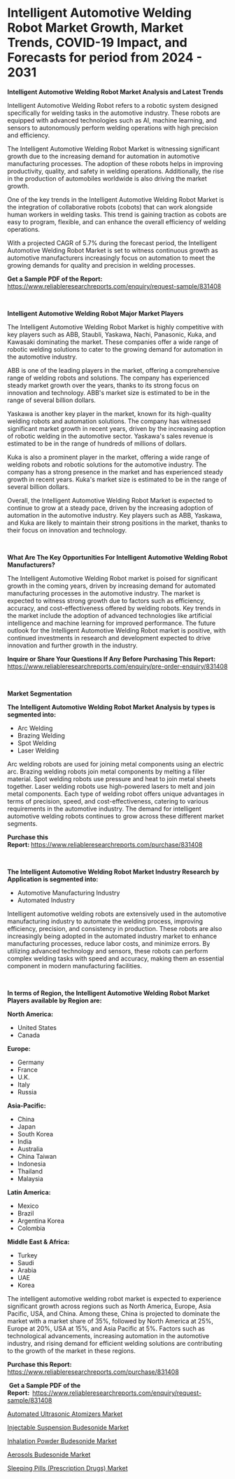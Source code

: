 <p><h1>Intelligent Automotive Welding Robot Market Growth, Market Trends, COVID-19 Impact, and Forecasts for period from 2024 - 2031</h1></p><p><strong>Intelligent Automotive Welding Robot Market Analysis and Latest Trends</strong></p>
<p><p>Intelligent Automotive Welding Robot refers to a robotic system designed specifically for welding tasks in the automotive industry. These robots are equipped with advanced technologies such as AI, machine learning, and sensors to autonomously perform welding operations with high precision and efficiency.</p><p>The Intelligent Automotive Welding Robot Market is witnessing significant growth due to the increasing demand for automation in automotive manufacturing processes. The adoption of these robots helps in improving productivity, quality, and safety in welding operations. Additionally, the rise in the production of automobiles worldwide is also driving the market growth.</p><p>One of the key trends in the Intelligent Automotive Welding Robot Market is the integration of collaborative robots (cobots) that can work alongside human workers in welding tasks. This trend is gaining traction as cobots are easy to program, flexible, and can enhance the overall efficiency of welding operations.</p><p>With a projected CAGR of 5.7% during the forecast period, the Intelligent Automotive Welding Robot Market is set to witness continuous growth as automotive manufacturers increasingly focus on automation to meet the growing demands for quality and precision in welding processes.</p></p>
<p><strong>Get a Sample PDF of the Report:&nbsp;</strong> <a href="https://www.reliableresearchreports.com/enquiry/request-sample/831408">https://www.reliableresearchreports.com/enquiry/request-sample/831408</a></p>
<p>&nbsp;</p>
<p><strong>Intelligent Automotive Welding Robot Major Market Players</strong></p>
<p><p>The Intelligent Automotive Welding Robot Market is highly competitive with key players such as ABB, Staubli, Yaskawa, Nachi, Panasonic, Kuka, and Kawasaki dominating the market. These companies offer a wide range of robotic welding solutions to cater to the growing demand for automation in the automotive industry.</p><p>ABB is one of the leading players in the market, offering a comprehensive range of welding robots and solutions. The company has experienced steady market growth over the years, thanks to its strong focus on innovation and technology. ABB's market size is estimated to be in the range of several billion dollars.</p><p>Yaskawa is another key player in the market, known for its high-quality welding robots and automation solutions. The company has witnessed significant market growth in recent years, driven by the increasing adoption of robotic welding in the automotive sector. Yaskawa's sales revenue is estimated to be in the range of hundreds of millions of dollars.</p><p>Kuka is also a prominent player in the market, offering a wide range of welding robots and robotic solutions for the automotive industry. The company has a strong presence in the market and has experienced steady growth in recent years. Kuka's market size is estimated to be in the range of several billion dollars.</p><p>Overall, the Intelligent Automotive Welding Robot Market is expected to continue to grow at a steady pace, driven by the increasing adoption of automation in the automotive industry. Key players such as ABB, Yaskawa, and Kuka are likely to maintain their strong positions in the market, thanks to their focus on innovation and technology.</p></p>
<p>&nbsp;</p>
<p><strong>What Are The Key Opportunities For Intelligent Automotive Welding Robot Manufacturers?</strong></p>
<p><p>The Intelligent Automotive Welding Robot market is poised for significant growth in the coming years, driven by increasing demand for automated manufacturing processes in the automotive industry. The market is expected to witness strong growth due to factors such as efficiency, accuracy, and cost-effectiveness offered by welding robots. Key trends in the market include the adoption of advanced technologies like artificial intelligence and machine learning for improved performance. The future outlook for the Intelligent Automotive Welding Robot market is positive, with continued investments in research and development expected to drive innovation and further growth in the industry.</p></p>
<p><strong>Inquire or Share Your Questions If Any Before Purchasing This Report:</strong> <a href="https://www.reliableresearchreports.com/enquiry/pre-order-enquiry/831408">https://www.reliableresearchreports.com/enquiry/pre-order-enquiry/831408</a></p>
<p>&nbsp;</p>
<p><strong>Market Segmentation</strong></p>
<p><strong>The Intelligent Automotive Welding Robot Market Analysis by types is segmented into:</strong></p>
<p><ul><li>Arc Welding</li><li>Brazing Welding</li><li>Spot Welding</li><li>Laser Welding</li></ul></p>
<p><p>Arc welding robots are used for joining metal components using an electric arc. Brazing welding robots join metal components by melting a filler material. Spot welding robots use pressure and heat to join metal sheets together. Laser welding robots use high-powered lasers to melt and join metal components. Each type of welding robot offers unique advantages in terms of precision, speed, and cost-effectiveness, catering to various requirements in the automotive industry. The demand for intelligent automotive welding robots continues to grow across these different market segments.</p></p>
<p><strong>Purchase this Report:&nbsp;</strong><a href="https://www.reliableresearchreports.com/purchase/831408">https://www.reliableresearchreports.com/purchase/831408</a></p>
<p>&nbsp;</p>
<p><strong>The Intelligent Automotive Welding Robot Market Industry Research by Application is segmented into:</strong></p>
<p><ul><li>Automotive Manufacturing Industry</li><li>Automated Industry</li></ul></p>
<p><p>Intelligent automotive welding robots are extensively used in the automotive manufacturing industry to automate the welding process, improving efficiency, precision, and consistency in production. These robots are also increasingly being adopted in the automated industry market to enhance manufacturing processes, reduce labor costs, and minimize errors. By utilizing advanced technology and sensors, these robots can perform complex welding tasks with speed and accuracy, making them an essential component in modern manufacturing facilities.</p></p>
<p>&nbsp;</p>
<p><strong>In terms of Region, the Intelligent Automotive Welding Robot Market Players available by Region are:</strong></p>
<p>
    <p> <strong> North America: </strong>
        <ul>
            <li>United States</li>
            <li>Canada</li>
        </ul>
        </p> 
    <p> <strong> Europe: </strong>
        <ul>
            <li>Germany</li>
            <li>France</li>
            <li>U.K.</li>
            <li>Italy</li>
            <li>Russia</li>
        </ul>
        </p> 
    <p> <strong> Asia-Pacific: </strong>
        <ul>
            <li>China</li>
            <li>Japan</li>
            <li>South Korea</li>
            <li>India</li>
            <li>Australia</li>
            <li>China Taiwan</li>
            <li>Indonesia</li>
            <li>Thailand</li>
            <li>Malaysia</li>
        </ul>
        </p> 
    <p> <strong> Latin America: </strong>
        <ul>
            <li>Mexico</li>
            <li>Brazil</li>
            <li>Argentina Korea</li>
            <li>Colombia</li>
        </ul>
        </p> 
    <p> <strong> Middle East & Africa: </strong>
        <ul>
            <li>Turkey</li>
            <li>Saudi</li>
            <li>Arabia</li>
            <li>UAE</li>
            <li>Korea</li>
        </ul>
    </p>
    </p>
<p><p>The intelligent automotive welding robot market is expected to experience significant growth across regions such as North America, Europe, Asia Pacific, USA, and China. Among these, China is projected to dominate the market with a market share of 35%, followed by North America at 25%, Europe at 20%, USA at 15%, and Asia Pacific at 5%. Factors such as technological advancements, increasing automation in the automotive industry, and rising demand for efficient welding solutions are contributing to the growth of the market in these regions.</p></p>
<p><strong>Purchase this Report: </strong><a href="https://www.reliableresearchreports.com/purchase/831408">https://www.reliableresearchreports.com/purchase/831408</a></p>
<p>&nbsp;<strong>Get a Sample PDF of the Report:&nbsp;&nbsp;</strong><a href="https://www.reliableresearchreports.com/enquiry/request-sample/831408">https://www.reliableresearchreports.com/enquiry/request-sample/831408</a></p>
<p><strong></strong></p>
<p><p><a href="https://github.com/brentleyjimmiealvaradoz4l1rea/Market-Research-Report-List-1/blob/main/automated-ultrasonic-atomizers-market.md">Automated Ultrasonic Atomizers Market</a></p><p><a href="https://medium.com/@williambatz35/injectable-suspension-budesonide-market-furnishes-information-on-market-share-market-trends-and-fd0306256308">Injectable Suspension Budesonide Market</a></p><p><a href="https://medium.com/@williambatz35/decoding-inhalation-powder-budesonide-market-metrics-market-share-trends-and-growth-patterns-17b388b17a2e">Inhalation Powder Budesonide Market</a></p><p><a href="https://medium.com/@williambatz35/aerosols-budesonide-market-size-and-market-trends-complete-industry-overview-2024-to-2031-5ff76b17a56a">Aerosols Budesonide Market</a></p><p><a href="https://github.com/eeaveuhhh/Market-Research-Report-List-1/blob/main/sleeping-pills-prescription-drugs-market.md">Sleeping Pills (Prescription Drugs) Market</a></p></p>